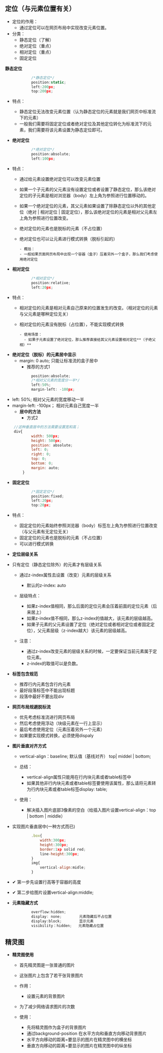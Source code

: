 ## 定位（与元素位置有关）
- 定位的作用：
  - 通过定位可以在网页布局中实现改变元素位置。
- 分类：
  - 静态定位（了解）
  - 绝对定位（重点）
  - 相对定位（重点）
  - 固定定位

**静态定位**
```javascript
            /*静态定位*/
            position:static;
            left:200px;
            top:200px;
```
- 特点：
  - 静态定位无法改变元素位置（认为静态定位的元素就是我们网页中标准流下的元素）
  - 一般我们需要将固定定位或者绝对定位及其他定位转化为标准流下的元素，我们需要将该元素设置为静态定位即可。

- **绝对定位**
```javascript
            /*绝对定位*/
            position:absolute;
            left:100px;
```
- 特点：
  - 通过给元素设置绝对定位可以改变元素位置

  - 如果一个子元素的父元素没有设置定位或者设置了静态定位，那么该绝对定位的子元素是相对浏览器（body）左上角为参照进行位置移动的。

  - 如果一个绝对定位的元素，其父元素如果设置了除静态定位以外的其他定位（绝对 | 相对定位 | 固定定位），那么该绝对定位的元素是相对父元素左上角为参照进行位置改变。

  - 绝对定位的元素也是脱标的元素（不占位置）

  - 绝对定位也可以让元素进行模式转换（脱标引起的）

        - 概括：
        - 一般如果页面网页布局中出现一个容器（盒子）压着另外一个盒子，那么我们考虑使用绝对定位


- **相对定位**
```javascript
            /*相对定位*/
            position:relative;
            left:20px;
```
- 特点：
  - 相对定位的元素是相对元素自己原来的位置发生的改变。（相对定位的元素与父元素是哪种定位无关）
  - 相对定位的元素没有脱标（占位置），不能实现模式转换

        - 使用场景：
          - 如果子元素设置了绝对定位，那么推荐直接给其父元素设置相对定位**（子绝父相）**

- **绝对定位（脱标）的元素居中显示**
    - margin: 0 auto; 只能让标准流的盒子居中
        - 推荐的方式1
```javascript
            position:absolute;
            /*相对父元素的宽度分一半*/
            left:50%;
            margin-left: -100px;
```
- left: 50%;  相对父元素的宽度移动一半
- margin-left: -100px； 相对元素自己宽度一半
  - **居中的方法**
    - 方式2
```javascript
    //这种垂直居中的方法需要设置宽和高；    
	div{
            width: 500px;
            height: 500px;
            position: absolute;
            left: 0;
            right: 0;
            top: 0;
            bottom: 0;
            margin: auto;
        }
```



- **固定定位**
```javascript
            /*固定定位*/
            position:fixed;
            left:20px;
            top:20px;
```
- 特点：
  - 固定定位的元素始终参照浏览器（body）标签左上角为参照进行位置改变（与父元素有无定位无关）
  - 固定定位的元素也是脱标的元素（不占位置）
  - 可以进行模式转换

- **定位层级关系**

- 只有定位（静态定位除外）的元素才有层级关系

    - 通过z-index属性去设置（改变）元素的层级关系
        - 默认的z-index: auto

    - 层级特点：
      - 如果z-index值相同，那么后面的定位元素会压着前面的定位元素（后来居上）
      - 如果z-index值不相同，那么z-index的值越大，该元素的层级越高。
      - 如果子元素的父元素设置了定位（绝对定位或者相对定位或者固定定位），父元素层级（z-index越大）该元素的层级越高。

    - 注意：
      - 通过z-index改变元素的层级关系的时候，一定要保证当前元素属于定位元素。
      - z-index的取值可以是负数。


- **标签包含规范**

    - 推荐行内元素包含行内元素
    - 最好段落标签中不能出现标题
    - 段落中最好不要出现div


- **网页布局规避脱标流**
    - 优先考虑标准流进行网页布局
    - 然后考虑使用浮动（块级元素在一行上显示）
    - 最后考虑使用定位（元素压着另外一个元素）
    - 如果要实现模式转换，必须使用dispaly

- **图片垂直对齐方式**

    - vertical-align：baseline; 默认值（基线对齐）
      			 top| middel | bottom;

    - 总结：
      - vertical-align属性只能用在行内块元素或者table标签中
      - 如果其他非行内块元素或者table标签要使用该属性，那么请将元素转为行内块元素或者table标签display: table;

    - 使用：
      - 解决插入图片底部3像素的空白（给插入图片设置vertical-align：top | bottom | middle）

- 实现图片垂直居中(一种方式而已)
```javascript
            .box{
                width:300px;
                height:300px;
                border:1xp solid red;
                line-height:300px;
            }
            img{
                vertical-align:midle;
            }
```
- ✔ 第一步先设置行高等于容器的高度
- ✔ 第二步给图片设置vertical-align:middle;

- **元素隐藏方式**
```javascript
            overflow:hidden;
            display: none;        元素隐藏后不占位置
            display:block;        显示元素
            visibility：hidden;   元素隐藏占位置
```
## 精灵图

- **精灵图使用**
    - 首先精灵图是一张普通的图片
    - 这张图片上包含了若干张背景图片

    - 作用：
        - 设置元素的背景图片

    - 为了减少网络请求图片的次数

    - 使用：
      - 先将精灵图作为盒子的背景图片
      - 通过background-position 在水平方向和垂直方向移动背景图片
      - 水平方向移动的距离=要显示的图片在精灵图中的横坐标
      - 垂直方向移动的距离=要显示的图片在精灵图中的纵坐标